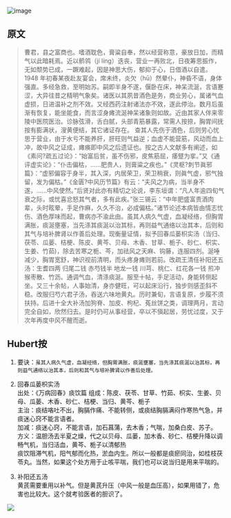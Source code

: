 ![image](https://mmbiz.qpic.cn/mmbiz_jpg/KnkQiaUcAGWt9ib8QwaYtnEicAtq03ibUibaFc44hxeUwS03o6ZPN6JLhPaRgQNhwliaYicGyN6cCKKWS2OKClbeFrmicg/0?wx_fmt=jpeg)

## 原文  

>曹君，县之富商也。嗜酒耽色，膏粱自奉，然以经营称意，豪放日加，而精气以此暗耗焉。近以鹡鸰（jí líng）迭丧，营业一再败北，日夜筹思振作，无如颓势已成，一蹶难起，因是神思大伤，郁抑于心，日借酒以自遣。1948 年初春某夜赴友宴会，席未终，炎欠（hū）然晕仆，神昏不语，身体强直。多经急救，至明始苏。嗣即半身不遂，偃卧在床，神呆流涎，言语蹇涩，大异往昔之精明气象矣。诸医以其夙昔酒色是务，商业劳心，属诸气血虚损，日进温补之剂不效。又经西药注射诸法亦不效，遂此停治。数月后虽渐有恢复，能坐能食，而言涩身瘫流涎神呆诸象则如故。近由其家人伴来零陵中医院医治。诊脉弦滑，舌白腻，头部青筋暴露，常需人按捺，胸胃间抚按有膨满状，溲黄便结，其它诸证存在。
>查其人先伤于酒色，后则劳心忧思于营业，由于水亏不能养肝，肝旺则气益逆；血虚不能营筋，风动而血上冲，故中风之证成，瘫痪即中风之后遗证也。按之古人文献多有阐述，如《素问?疏五过论》：“始富后贫，虽不伤邪，皮焦筋屈，痿躄为挛。”又《通评虚实论》：“仆击偏枯，……肥贵人，则膏粱之疾也。”《灵枢?刺节眞邪篇》：“虚邪偏容于身半，其入深，内居荣卫，荣卫稍衰，则眞气虚，邪气独留，发为偏枯。”《金匮?中风历节篇》有云：“夫风之为病，当半身不遂，……中风使然。”后贤对此亦有精切之论说，李东垣谓：“凡人年逾四旬气衰之际，或忧喜忿怒其气者，多有此疾。”张三锡云：“中年肥盛富贵酒肉辈，头时眩晕，手足作麻，久久不治，必成偏枯。”诸节论述本病皆由情志忧伤、酒色厚味而起，曹病亦不渝此由。虽其人病久气虚，血凝经络，但胸胃满胀，痰涎壅塞，当先涤其痰涎以治其标，再则益气通络以治其本，后则和其气与培补脾肾以作善后处理。现衡量证情，拟予回春瓜蒌枳实汤（当归、茯苓、瓜蒌、桔梗、陈皮、黄芩、贝母、木香、甘草、栀子、砂仁、枳实、生姜、竹茹)，除去苦寒之栀、芩，加祛风之天麻、钩藤，连服四剂。涎唾减少，胸胃宽舒，神识视前清明，而头疼身瘫则若前。改疏王清任补阳还五汤：生耆四两 归尾二钱 赤芍钱半 地龙一钱 川芎、桃仁、红花各一钱 煎冲猴枣散、竹沥。通调气血，清涤痰涎。服至十帖，手足活动，身能转侧起坐。又三十余帖，人事始清，身亦健旺，可以起床沿行，独步则感歪斜不稳。改服归芍六君子汤，吞送六味地黄丸。历时兼旬，言语复原，步履不须扶持。后进十全大补汤加狗脊、加皮、枸杞、菟丝饼之类，调理两月，言动完全自如，欣然归去。是时仍可从事经营，卒以不愼起居，劳忧过度，又于次年再度中风不醒而逝。

## Hubert按

1. 要诀：`虽其人病久气虚，血凝经络，但胸胃满胀，痰涎壅塞，当先涤其痰涎以治其标，再则益气通络以治其本，后则和其气与培补脾肾以作善后处理。`  

1. 回春瓜蒌枳实汤  
出处：《万病回春》痰饮篇
组成：陈皮、茯苓、甘草、竹茹、枳实、生姜、贝母、瓜蒌、木香、砂仁、桔梗、当归、黄芩、栀子  
主治：痰结咯吐不出，胸膈作痛、不能转侧，或痰结胸膈满闷作寒热气急，并痰迷心窍不能言语者。  
加减：痰迷心窍，不能言语，加石菖蒲，去木香；气喘，加桑白皮、苏子。  
方义：温胆汤去半夏之燥，代之以贝母、瓜蒌，加木香、砂仁、桔梗升降以调畅气机，当归活血，黄芩、栀子以清郁热  
     痰饮阻滞气机，阳气郁而化热，淤血内生。所以一般都是痰瘀同治，如桂枝茯苓丸。当然，如果这个处方用于止咳平喘，我们也可以说当归是用来平喘的。  

1. 补阳还五汤  
黄芪需要重用以补气。但是黄芪升压（中风一般是血压高），如果用错了，危害也比较大。这个就考验医者的胆识了。  

![](https://upload-images.jianshu.io/upload_images/9738519-0aabc1e8a65f3ac5.png?imageMogr2/auto-orient/strip%7CimageView2/2/w/1240)  